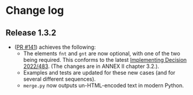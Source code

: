 # Change log


## Release 1.3.2

* ([PR #141](https://github.com/ehn-dcc-development/ehn-dcc-schema/issues/141)) achieves the following:
  * The elements `fnt` and `gnt` are now optional, with one of the two being required.
    This conforms to the latest [Implementing Decision 2022/483](https://eur-lex.europa.eu/legal-content/EN/TXT/HTML/?uri=CELEX:32022D0483).
    (The changes are in ANNEX II chapter 3.2.).
  * Examples and tests are updated for these new cases (and for several different sequences).
  * `merge.py` now outputs un-HTML-encoded text in modern Python.

